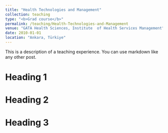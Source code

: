 ```yaml
---
title: "Health Technologies and Management"
collection: teaching
type: "<b>Grad course</b>"
permalink: /teaching/Health-Technologies-and-Management
venue: "GATA Health Sciences, Institute  of Health Services Management"
date: 2010-01-01
location: "Ankara, Türkiye"
---
```


This is a description of a teaching experience. You can use markdown like any other post.

Heading 1
======

Heading 2
======

Heading 3
======